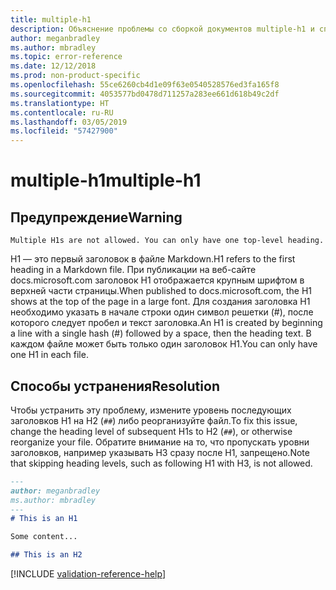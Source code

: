 ```yaml
---
title: multiple-h1
description: Объяснение проблемы со сборкой документов multiple-h1 и способа ее устранения
author: meganbradley
ms.author: mbradley
ms.topic: error-reference
ms.date: 12/12/2018
ms.prod: non-product-specific
ms.openlocfilehash: 55ce6260cb4d1e09f63e0540528576ed3fa165f8
ms.sourcegitcommit: 4053577bd0478d711257a283ee661d618b49c2df
ms.translationtype: HT
ms.contentlocale: ru-RU
ms.lasthandoff: 03/05/2019
ms.locfileid: "57427900"
---
```

# <a name="multiple-h1"></a><span data-ttu-id="6b255-103">multiple-h1</span><span class="sxs-lookup"><span data-stu-id="6b255-103">multiple-h1</span></span>

## <a name="warning"></a><span data-ttu-id="6b255-104">Предупреждение</span><span class="sxs-lookup"><span data-stu-id="6b255-104">Warning</span></span>

`Multiple H1s are not allowed. You can only have one top-level heading.`

<span data-ttu-id="6b255-105">H1 — это первый заголовок в файле Markdown.</span><span class="sxs-lookup"><span data-stu-id="6b255-105">H1 refers to the first heading in a Markdown file.</span></span> <span data-ttu-id="6b255-106">При публикации на веб-сайте docs.microsoft.com заголовок H1 отображается крупным шрифтом в верхней части страницы.</span><span class="sxs-lookup"><span data-stu-id="6b255-106">When published to docs.microsoft.com, the H1 shows at the top of the page in a large font.</span></span> <span data-ttu-id="6b255-107">Для создания заголовка H1 необходимо указать в начале строки один символ решетки (#), после которого следует пробел и текст заголовка.</span><span class="sxs-lookup"><span data-stu-id="6b255-107">An H1 is created by beginning a line with a single hash (#) followed by a space, then the heading text.</span></span> <span data-ttu-id="6b255-108">В каждом файле может быть только один заголовок H1.</span><span class="sxs-lookup"><span data-stu-id="6b255-108">You can only have one H1 in each file.</span></span>

## <a name="resolution"></a><span data-ttu-id="6b255-109">Способы устранения</span><span class="sxs-lookup"><span data-stu-id="6b255-109">Resolution</span></span>

<span data-ttu-id="6b255-110">Чтобы устранить эту проблему, измените уровень последующих заголовков H1 на H2 (`##`) либо реорганизуйте файл.</span><span class="sxs-lookup"><span data-stu-id="6b255-110">To fix this issue, change the heading level of subsequent H1s to H2 (`##`), or otherwise reorganize your file.</span></span> <span data-ttu-id="6b255-111">Обратите внимание на то, что пропускать уровни заголовков, например указывать H3 сразу после H1, запрещено.</span><span class="sxs-lookup"><span data-stu-id="6b255-111">Note that skipping heading levels, such as following H1 with H3, is not allowed.</span></span>

```markdown
---
author: meganbradley
ms.author: mbradley
---
# This is an H1

Some content...

## This is an H2
```

<!--make sure to add this file to your includes folder and verify the path-->
[!INCLUDE [validation-reference-help](includes/validation-reference-help.md)]